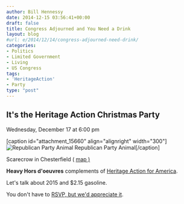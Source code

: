 ```yaml
---
author: Bill Hennessy
date: 2014-12-15 03:56:41+00:00
draft: false
title: Congress Adjourned and You Need a Drink
layout: blog
#url: e/2014/12/14/congress-adjourned-need-drink/
categories:
- Politics
- Limited Government
- Living
- US Congress
tags:
- 'HeritageAction'
- Party
type: "post"
---
```


## It's the Heritage Action Christmas Party



Wednesday, December 17 at 6:00 pm

[caption id="attachment_15660" align="alignright" width="300"]![Republican Party Animal](https://hennessysview.com/wp-content/uploads/2014/12/willow-moose-700x500-300x225.jpg)
Republican Party Animal[/caption]

Scarecrow in Chesterfield ( [map )](https://www.google.com/maps/place/Scarecrow/@38.6522863,-90.550996,17z/data=!4m2!3m1!1s0x0000000000000000:0x72e37284d0c31d9b)

**Heavy Hors d'oeuvres** complements of [Heritage Action for America](https://heritageaction.com).

Let's talk about 2015 and $2.15 gasoline.

You don't have to [RSVP, but we'd appreciate it](https://www.facebook.com/events/670405439746815/).




